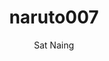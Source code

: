 ---
title: naruto007
author: Sat Naing
pubDatetime: 2023-11-10T03:42:51Z
postSlug: how-do-i-develop-my-terminal-portfolio-website-with-react
featured: false
draft: false
tags:
  - naruto
  - eiei
description:
  "EXAMPLE POST: ทาวริ เป็นเฟรมเวิร์คสำหรับสร้าง เนทีฟแอพ สำหรับมือถือ และ PC นอกจากนี้มันยังมีประสิทธิภาพที่ไม่ธรรมดาด้วยภาษา Rust"
---